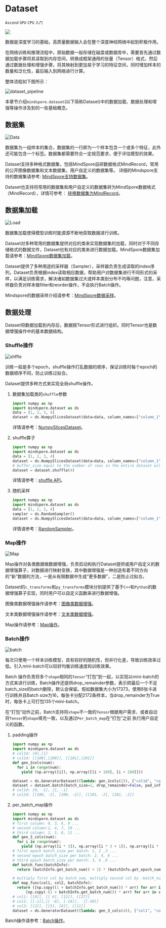 # Dataset

`Ascend` `GPU` `CPU` `入门`

<a href="https://gitee.com/mindspore/docs/blob/r1.6/docs/mindspore/programming_guide/source_zh_cn/dataset_introduction.md" target="_blank"><img src="https://gitee.com/mindspore/docs/raw/r1.6/resource/_static/logo_source.png"></a>

数据是深度学习的基础，高质量数据输入会在整个深度神经网络中起到积极作用。

在网络训练和推理流程中，原始数据一般存储在磁盘或数据库中，需要首先通过数据加载步骤将其读取到内存空间，转换成框架通用的张量（Tensor）格式，然后通过数据处理和增强步骤，将其映射到更加易于学习的特征空间，同时增加样本的数量和泛化性，最后输入到网络进行计算。

整体流程如下图所示：

![dataset_pipeline](images/basic_dataset_pipeline.png)

本章节介绍`mindspore.dataset`(以下简称Dataset)中的数据加载、数据处理和增强等操作涉及到的一些基础概念。

## 数据集

![Data](images/basic_dataset_data.png)  

数据集为一组样本的集合，数据集的一行即为一个样本包含一个或多个特征，此外还可能包含一个标签。数据集都需要符合一定规范要求，便于评估模型的效果。

Dataset支持多种格式数据集，包括MindSpore自研数据格式MindRecord，常用的公开图像数据集和文本数据集，用户自定义的数据集等。
详细的Mindspore支持的数据集请参考: [MindSpore支持数据集](https://www.mindspore.cn/docs/programming_guide/zh-CN/r1.6/dataset_loading.html#%E6%A6%82%E8%BF%B0)。

Dataset也支持将常用的数据集和用户自定义的数据集转为MindSpore数据格式（MindRecord），详情可参考： [转换数据集为MindRecord](https://www.mindspore.cn/docs/programming_guide/zh-CN/r1.6/convert_dataset.html#%E8%BD%AC%E6%8D%A2%E6%95%B0%E6%8D%AE%E9%9B%86%E4%B8%BAMindRecord)。

## 数据集加载

![Load](images/basic_dataset_load.png)  

数据集加载使得模型训练时能源源不断地获取数据进行训练。

Dataset对多种常用的数据集提供对应的类来实现数据集的加载，同时对于不同存储格式的数据文件，Dataset也有对应的类来进行数据加载。MindSpore数据集加载请参考：[MindSpore数据集加载](https://www.mindspore.cn/docs/programming_guide/zh-CN/r1.6/dataset_loading.html#%E6%95%B0%E6%8D%AE%E9%9B%86%E5%8A%A0%E8%BD%BD%E6%80%BB%E8%A7%88)。

Dataset提供了多种用途的采样器（Sampler），采样器负责生成读取的index序列，Dataset负责根据index读取相应数据，帮助用户对数据集进行不同形式的采样，以满足训练需求，解决诸如数据集过大或样本类别分布不均等问题，注意，采样器负责对样本做filter和reorder操作，不会执行Batch操作。

Mindspore的数据采样介绍请参考：[MindSpore数据采样](https://www.mindspore.cn/docs/programming_guide/zh-CN/r1.6/sampler.html#%E6%95%B0%E6%8D%AE%E9%87%87%E6%A0%B7)。

## 数据处理

Dataset将数据加载到内存后，数据按Tensor形式进行组织。同时Tensor也是数据增强操作中的基本数据结构。

### Shuffle操作

![shffle](images/basic_dataset_shuffle.png)

训练一般是多个epoch，shuffle操作打乱数据的顺序，保证训练时每个epoch的数据顺序不同，防止训练过拟合。

Dataset提供多种方式来实现全局shuffle操作。

1. 数据集加载类的`shuffle`参数

   ```python
   import numpy as np
   import mindspore.dataset as ds
   data = [1, 2, 3, 4]
   dataset = ds.NumpySlicesDataset(data=data, column_names=["column_1"], shuffle=True)
   ```

   详情请参考：[NumpySlicesDataset](https://www.mindspore.cn/docs/api/zh-CN/r1.6/api_python/dataset/mindspore.dataset.NumpySlicesDataset.html#mindspore-dataset-numpyslicesdataset)。

2. shuffle算子

   ```python
   import numpy as np
   import mindspore.dataset as ds
   data = [1, 2, 3, 4]
   dataset = ds.NumpySlicesDataset(data=data, column_names=["column_1"])
   # buffer_size equal to the number of rows in the entire dataset will result in a global     shuffle
   dataset = dataset.shuffle(4)
   ```

   详情请参考：[shuffle API](https://www.mindspore.cn/docs/api/zh-CN/r1.6/api_python/dataset/mindspore.dataset.GeneratorDataset.html#mindspore.dataset.GeneratorDataset.shuffle)。

3. 随机采样

   ```python
   import numpy as np
   import mindspore.dataset as ds
   data = [1, 2, 3, 4]
   sampler = ds.RandomSampler()
   dataset = ds.NumpySlicesDataset(data=data, column_names=["column_1"],sampler=sampler)
   ```

   详情请参考：[RandomSampler](https://www.mindspore.cn/docs/api/zh-CN/r1.6/api_python/dataset/mindspore.dataset.RandomSampler.html#mindspore-dataset-randomsampler)。

### Map操作

![Map](images/basic_dataset_map.png)  

Map操作对各类数据做数据增强，负责启动和执行Dataset提供或用户自定义的数据增强算子，对数据进行映射变换，其中数据增强是一种创造有着不同方向的“新”数据的方法，一是从有限数据中生成“更多数据”，二是防止过拟合。

Dataset的`c_transforms`和`py_transforms`模块分别提供了基于`C++`和`Python`的数据增强算子实现，同时用户可以自定义函数来进行数据增强。

图像类数据增强操作请参考：[图像类数据增强](https://www.mindspore.cn/docs/programming_guide/zh-CN/r1.6/augmentation.html#%E5%9B%BE%E5%83%8F%E5%A4%84%E7%90%86%E4%B8%8E%E5%A2%9E%E5%BC%BA)。

文本类数据增强操作请参考：[文本类数据增强](https://www.mindspore.cn/docs/programming_guide/zh-CN/r1.6/tokenizer.html#%E6%96%87%E6%9C%AC%E5%A4%84%E7%90%86%E4%B8%8E%E5%A2%9E%E5%BC%BA)。

Map操作请参考：[Map操作](https://www.mindspore.cn/docs/api/zh-CN/r1.6/api_python/dataset/mindspore.dataset.CelebADataset.html#mindspore.dataset.CelebADataset.map)。

### Batch操作

![batch](images/basic_dataset_batch.png)  

每次只使用一个样本训练模型，具有较好的随机性，但并行化差，导致训练效率过低。引入mini-batch可以较好均衡训练速度和训练效果。

Batch 操作负责将多个`shape`相同的`Tensor`“打包”到一起，以实现以mini-batch的方式来进行训练，Batch操作还提供drop_remainder参数，表示把最后一个不足batch_size的batch删除，默认会保留。假如数据集大小为17373，使用8张卡进行训练并且Batch size为16，每张卡分配2172条样本，当drop_remainder为True时，每张卡上可打包135个mini-batch。

在“打包”动作之前，Batch支持将`shape`不一致的`Tensor`根据用户需求、或者自动将`Tensor`的`shape`填充一致，以及通过`Per_batch_map`在“打包”之前
执行用户自定义的函数。

1. padding操作

   ```python
   import numpy as np
   import mindspore.dataset as ds
   # col1d: [0],[1]
   # col2d: [[100],[200]], [[101],[201]]
   def gen_2cols(num):
     for i in range(num):
       yield (np.array([i]), np.array([[i + 100], [i + 200]]))

   dataset = ds.GeneratorDataset((lambda: gen_2cols(2)), ["col1d", "col2d"])
   dataset = dataset.batch(batch_size=2, drop_remainder=False, pad_info={"col2d": ([2, 2], -2) , "col1d": ([2], -1)})
   # col1d: [0, -1], [1, -1]
   # col2d: [[100, -2], [200, -2]], [[101, -2], [201, -2]]
   ```

2. per_batch_map操作

   ```python
   import numpy as np
   import mindspore.dataset as ds
   # first column: 0, 3, 6, 9 ...
   # second column:1, 4, 7, 10 ...
   # third column: 2, 5, 8, 11 ...
   def gen_3_cols(num):
     for i in range(num):
       yield (np.array([i * 3]), np.array([i * 3 + 1]), np.array([i * 3 + 2]))
   # first epoch batch_size per batch: 1, 2 ,3 ...
   # second epoch batch_size per batch: 2, 4, 6 ...
   # third epoch batch_size per batch: 3, 6 ,9 ...
   def batch_func(batchInfo):
     return (batchInfo.get_batch_num() + 1) * (batchInfo.get_epoch_num() + 1)

   # multiply first col by batch_num, multiply second col by -batch_num
   def map_func(col1, col2, batchInfo):
     return ([np.copy((1 + batchInfo.get_batch_num()) * arr) for arr in col1],
         [np.copy(-(1 + batchInfo.get_batch_num()) * arr) for arr in col2])
   # col1: [[0]], [[ 6], [12]], [[27]]
   # col2: [[-1]],[[ -8], [-14]],  [[-30]]
   # col3: [[2]], [[5], [8]], [[11]]
   dataset = ds.GeneratorDataset((lambda: gen_3_cols(4)), ["col1", "col2", "col3"]).batch (batch_size=batch_func, input_columns=["col1", "col2"], per_batch_map=map_func)
   ```

Batch操作请参考：[Batch操作](https://www.mindspore.cn/docs/api/zh-CN/r1.6/api_python/dataset/mindspore.dataset.CelebADataset.html#mindspore.dataset.CelebADataset.batch)。
